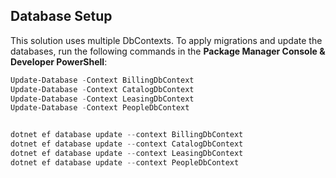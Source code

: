 ## Database Setup

This solution uses multiple DbContexts. To apply migrations and update the databases, run the following commands in the **Package Manager Console & Developer PowerShell**:

```powershell
Update-Database -Context BillingDbContext
Update-Database -Context CatalogDbContext
Update-Database -Context LeasingDbContext
Update-Database -Context PeopleDbContext


dotnet ef database update --context BillingDbContext
dotnet ef database update --context CatalogDbContext
dotnet ef database update --context LeasingDbContext
dotnet ef database update --context PeopleDbContext
